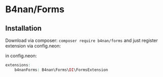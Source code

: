 B4nan/Forms
===========================

Installation
------------

Download via composer: `composer require b4nan/forms`
and just register extension via config.neon:

in config.neon:

```php
extensions:
	b4nanForms: B4nan\Forms\DI\FormsExtension
```
